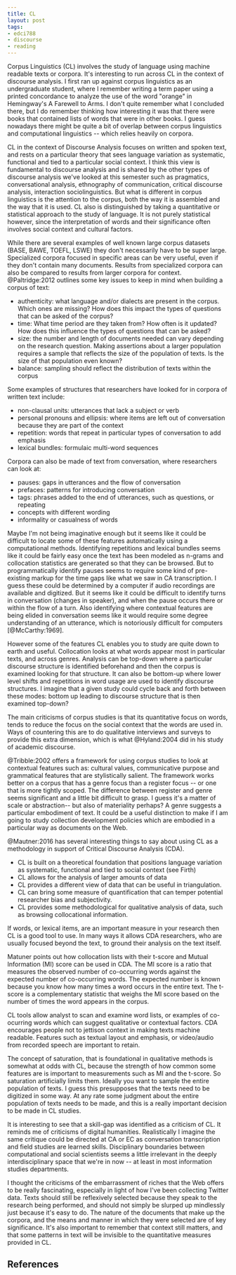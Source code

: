 ```yaml
---
title: CL
layout: post
tags:
- edci788
- discourse
- reading
---
```



Corpus Linguistics (CL) involves the study of language using machine readable
texts or corpora.  It's interesting to run across CL in the context of discourse
analysis. I first ran up against corpus linguistics as an undergraduate student,
where I remember writing a term paper using a printed concordance to analyze the
use of the word "orange" in Hemingway's A Farewell to Arms. I don't quite
remember what I concluded there, but I do remember thinking how interesting it
was that there were books that contained lists of words that were in other
books. I guess nowadays there might be quite a bit of overlap between corpus
linguistics and computational linguistics -- which relies heavily on corpora.

CL in the context of Discourse Analysis focuses on written and spoken text, and
rests on a particular theory that sees language variation as systematic,
functional and tied to a particular social context. I think this view is
fundamental to discourse analysis and is shared by the other types of discourse
analysis we've looked at this semester such as pragmatics, conversational
analysis, ethnography of communication, critical discourse analysis, interaction
sociolinguistics. But what is different in corpus linguistics is the attention
to the corpus, both the way it is assembled and the way that it is used. CL also
is distinguished by taking a quantitative or statistical approach to the study
of language. It is not purely statistical however, since the interpretation of
words and their significance often involves social context and cultural factors.

While there are several examples of well known large corpus datasets (BASE,
BAWE, TOEFL, LSWE) they don't necessarily have to be super large. Specialized
corpora focused in specific areas can be very useful, even if they don't contain
many documents. Results from specialized corpora can also be compared to results
from larger corpora for context. @Paltridge:2012 outlines some key issues to
keep in mind when building a corpus of text:

- authenticity: what language and/or dialects are present in the corpus.
  Which ones are missing? How does this impact the types of questions that can 
  be asked of the corpus?
- time: What time period are they taken from? How often is it updated? How 
  does this influence the types of questions that can be asked?
- size: the number and length of documents needed can vary depending on the 
  research question. Making assertions about a larger population requires a 
  sample that reflects the size of the population of texts. Is the size of that   population even known? 
- balance: sampling should reflect the distribution of texts within the corpus

Some examples of structures that researchers have looked for in corpora of
written text include:

- non-clausal units: utterances that lack a subject or verb
- personal pronouns and ellipsis: where items are left out of conversation
  because they are part of the context
- repetition: words that repeat in particular types of conversation to add
  emphasis
- lexical bundles: formulaic multi-word sequences

Corpora can also be made of text from conversation, where researchers can look
at:

- pauses: gaps in utterances and the flow of conversation
- prefaces: patterns for introducing conversation
- tags: phrases added to the end of utterances, such as questions, or repeating
- concepts with different wording
- informality or casualness of words

Maybe I'm not being imaginative enough but it seems like it could be difficult
to locate some of these features automatically using a computational methods.
Identifying repetitions and lexical bundles seems like it could be fairly easy
once the text has been  modeled as n-grams and collocation statistics are
generated so that they can be browsed. But to programmatically identify pauses
seems to require some kind of pre-existing markup for the time gaps like what we
saw in CA transcription. I guess these could be determined by a computer if
audio recordings are available and digitized. But it seems like it could be
difficult to identify turns in conversation (changes in speaker), and when the
pause occurs there or within the flow of a turn. Also identifying where
contextual features are being elided in conversation seems like it would require
some degree understanding of an utterance, which is notoriously difficult for
computers [@McCarthy:1969].

However some of the features CL enables you to study are quite down to earth and
useful. Collocation looks at what words appear most in particular texts, and
across genres. Analysis can be top-down where a particular discourse structure
is identified beforehand and then the corpus is examined looking for that
structure. It can also be bottom-up where lower level shifts and repetitions in
word usage are used to identify discourse structures.  I imagine that a given
study could cycle back and forth between these modes: bottom up leading to
discourse structure that is then examined top-down?

The main criticisms of corpus studies is that its quantitative focus on words,
tends to reduce the focus on the social context that the words are used in. Ways
of countering this are to do qualitative interviews and surveys to provide this
extra dimension, which is what @Hyland:2004 did in his study of academic
discourse.

@Tribble:2002 offers a framework for using corpus studies to look at contextual
features such as: cultural values, communicative purpose and grammatical
features that are stylistically salient. The framework works better on a corpus
that has a genre focus than a register focus -- or one that is more tightly
scoped. The difference between register and genre seems significant and a little
bit difficult to grasp. I guess it's a matter of scale or abstraction-- but also
of materiality perhaps? A genre suggests a particular embodiment of text. It
could be a useful distinction to make if I am going to study collection
development policies which are embodied in a particular way as documents on the
Web.

@Mautner:2016 has several interesting things to say about using CL as a
methodology in support of Critical Discourse Analysis (CDA).

- CL is built on a theoretical foundation that positions language variation as 
  systematic, functional and tied to social context (see Firth)
- CL allows for the analysis of larger amounts of data
- CL provides a different view of data that can be useful in triangulation.
- CL can bring some measure of quantification that can temper potential 
  researcher bias and subjectivity.
- CL provides some methodological for qualitative analysis of data, such as
  browsing collocational information. 

If words, or lexical items, are an important measure in your research then CL is
a good tool to use. In many ways it allows CDA researchers, who are usually
focused beyond the text, to ground their analysis on the text itself.

Matuner points out how collocation lists with their t-score and Mutual
Information (MI) score can be used in CDA. The MI score is a ratio that measures
the observed number of co-occurring words against the expected number of
co-occurring words. The expected number is known because you know how many times
a word occurs in the entire text. The t-score is a complementary statistic that
weighs the MI score based on the number of times the word appears in the corpus.

CL tools allow analyst to scan and examine word lists, or examples of
co-ocurring words which can suggest qualitative or contextual factors.  CDA
encourages people not to jettison context in making texts machine readable.
Features such as textual layout and emphasis, or video/audio from recorded
speech are important to retain.

The concept of saturation, that is foundational in qualitative methods is
somewhat at odds with CL, because the strength of how common some features are
is important to measurements such as MI and the t-score. So saturation
artificially limits them. Ideally you want to sample the entire population of
texts. I guess this presupposes that the texts need to be digitized in some way.
At any rate some judgment about the entire population of texts needs to be made,
and this is a really important decision to be made in CL studies.

It is interesting to see that a skill-gap was identified as a criticism of CL.
It reminds me of criticisms of digital humanities. Realistically I imagine the
same critique could be directed at CA or EC as conversation transcription and
field studies are learned skills. Disciplinary boundaries between computational
and social scientists seems a little irrelevant in the deeply interdisciplinary
space that we're in now -- at least in most information studies departments. 

I thought the criticisms of the embarrassment of riches that the Web offers to
be really fascinating, especially in light of how I've been collecting Twitter
data.  Texts should still be reflexively selected because they speak to the
research being performed, and should not simply be slurped up mindlessly just
because it's easy to do. The nature of the documents that make up the corpora,
and the means and manner in which they were selected are of key significance.
It's also important to remember that context still matters, and that some
patterns in text will be invisible to the quantitative measures provided in CL. 

## References
